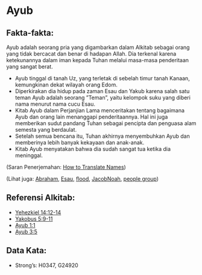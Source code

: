 # Ayub

## Fakta-fakta:

Ayub adalah seorang pria yang digambarkan dalam Alkitab sebagai orang yang tidak bercacat dan benar di hadapan Allah. Dia terkenal karena ketekunannya dalam iman kepada Tuhan melalui masa-masa penderitaan yang sangat berat. 

* Ayub tinggal di tanah Uz, yang terletak di sebelah timur tanah Kanaan, kemungkinan dekat wilayah orang Edom.
* Diperkirakan dia hidup pada zaman Esau dan Yakub karena salah satu teman Ayub adalah seorang ”Teman”, yaitu kelompok suku yang diberi nama menurut nama cucu Esau.
* Kitab Ayub dalam Perjanjian Lama menceritakan tentang bagaimana Ayub dan orang lain menanggapi penderitaannya. Hal ini juga memberikan sudut pandang Tuhan sebagai pencipta dan penguasa alam semesta yang berdaulat.
* Setelah semua bencana itu, Tuhan akhirnya menyembuhkan Ayub dan memberinya lebih banyak kekayaan dan anak-anak.
* Kitab Ayub menyatakan bahwa dia sudah sangat tua ketika dia meninggal.

(Saran Penerjemahan: [How to Translate Names](rc://en/ta/man/translate/translate-names))

(Lihat juga: [Abraham](../names/abraham.md), [Esau](../names/esau.md), [flood](../other/flood.md), [Jacob](../names/jacob.md)[Noah](../names/noah.md), [people group](../other/peoplegroup.md))

## Referensi Alkitab:

* [Yehezkiel 14:12-14](rc://en/tn/help/ezk/14/12)
* [Yakobus 5:9-11](rc://en/tn/help/jas/05/09)
* [Ayub 1:1](rc://en/tn/help/job/01/01)
* [Ayub 3:5](rc://en/tn/help/job/03/05)

## Data Kata:

* Strong’s: H0347, G24920
